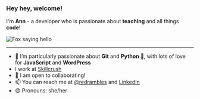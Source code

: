### Hey hey, welcome! 


I'm **Ann** - a developer who is passionate about **teaching** and all things **code**!

![Fox saying hello](https://media3.giphy.com/media/bcKmIWkUMCjVm/giphy.gif)

___

- 👯 I’m particularly passionate about **Git** and **Python** 🐍, with lots of love for **JavaScript** and **WordPress**
- I work at [Skillcrush](https://skillcrush.com) 
- 💬 I am open to collaborating!
- 📫 You can reach me at [@redrambles](https://twitter.com/redrambles) and [LinkedIn](https://www.linkedin.com/in/ann-cascarano-28877693/)
- 😄 Pronouns: she/her



